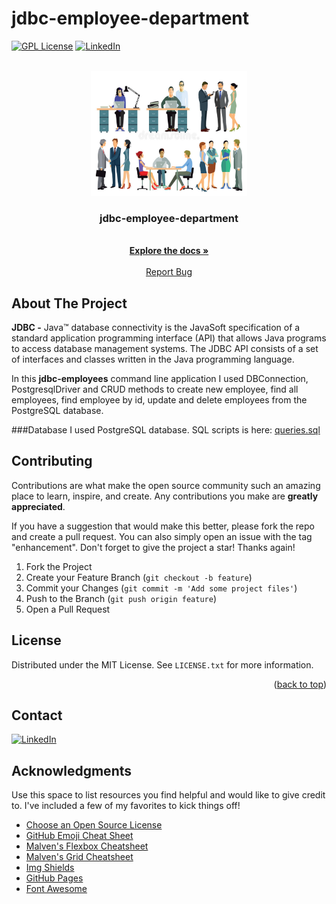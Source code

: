 # jdbc-employee-department

<div id="top"></div>

[![GPL License][license-shield]][license-url]
[![LinkedIn][linkedin-shield]][linkedin-url]

<!-- PROJECT LOGO -->
<br />
<div align="center">
  <a href="https://github.com/magsadn/jdbc-employees">
    <img src= "employees-office-people-actively-working-environment-white-background-58757246.jpg" width="250" height="200">
  </a>

<h3 align="center">jdbc-employee-department</h3>

  <p align="center">
    <br />
    <a href="https://github.com/magsadn/jdbc-employees"><strong>Explore the docs »</strong></a>
    <br />
    <br />
    <a href="https://github.com/magsadn/jdbc-employees/issues">Report Bug</a>
  </p>
</div>

<!-- ABOUT THE PROJECT -->
## About The Project

**JDBC -**
Java™ database connectivity is the JavaSoft specification of a standard application programming interface (API) that allows Java programs to access database management systems. The JDBC API consists of a set of interfaces and classes written in the Java programming language.

In this **jdbc-employees** command line application I used DBConnection, PostgresqlDriver and CRUD methods to create new employee, find all employees, find employee by id, update and delete employees from the PostgreSQL database.

###Database
I used PostgreSQL database.
SQL scripts is here: [queries.sql]


<!-- CONTRIBUTING -->
## Contributing

Contributions are what make the open source community such an amazing place to learn, inspire, and create. Any contributions you make are **greatly appreciated**.

If you have a suggestion that would make this better, please fork the repo and create a pull request. You can also simply open an issue with the tag "enhancement".
Don't forget to give the project a star! Thanks again!

1. Fork the Project
2. Create your Feature Branch (`git checkout -b feature`)
3. Commit your Changes (`git commit -m 'Add some project files'`)
4. Push to the Branch (`git push origin feature`)
5. Open a Pull Request

<!-- LICENSE -->
## License

Distributed under the MIT License. See `LICENSE.txt` for more information.

<p align="right">(<a href="#top">back to top</a>)</p>

<!-- CONTACT -->
## Contact

[![LinkedIn][linkedin-shield]][linkedin-url]

<!-- ACKNOWLEDGMENTS -->
## Acknowledgments

Use this space to list resources you find helpful and would like to give credit to. I've included a few of my favorites to kick things off!

* [Choose an Open Source License](https://choosealicense.com)
* [GitHub Emoji Cheat Sheet](https://www.webpagefx.com/tools/emoji-cheat-sheet)
* [Malven's Flexbox Cheatsheet](https://flexbox.malven.co/)
* [Malven's Grid Cheatsheet](https://grid.malven.co/)
* [Img Shields](https://shields.io)
* [GitHub Pages](https://pages.github.com)
* [Font Awesome](https://fontawesome.com)


<!-- MARKDOWN LINKS & IMAGES -->
<!-- https://www.markdownguide.org/basic-syntax/#reference-style-links -->
[issues-shield]: https://img.shields.io/github/issues/magsadn/jdbc-employees?style=for-the-badge
[issues-url]: https://github.com/magsadn/jdbc-employees/issues
[license-shield]: https://img.shields.io/github/license/magsadn/jdbc-employees?label=license&style=for-the-badge
[license-url]: https://github.com/magsadn/jdbc-employees/blob/main/LICENSE.txt
[linkedin-shield]: https://img.shields.io/badge/-LinkedIn-black.svg?style=for-the-badge&logo=linkedin&colorB=249
[linkedin-url]: https://www.linkedin.com/in/magsad/
[queries.sql]: https://github.com/magsadn/jdbc-employees/blob/main/queries.sql

